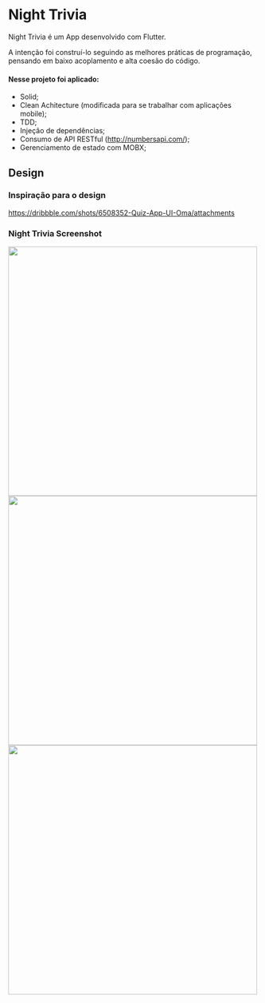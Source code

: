 # Night Trivia

Night Trivia é um App desenvolvido com Flutter.

A intenção foi construí-lo seguindo as melhores práticas de programação, pensando em baixo acoplamento e alta coesão do código.

#### Nesse projeto foi aplicado:

* Solid;
* Clean Achitecture (modificada para se trabalhar com aplicações mobile);
* TDD;
* Injeção de dependências;
* Consumo de API RESTful (http://numbersapi.com/);
* Gerenciamento de estado com MOBX;


## Design

### Inspiração para o design
https://dribbble.com/shots/6508352-Quiz-App-UI-Oma/attachments

### Night Trivia Screenshot

<p float="left">
  <img src="https://user-images.githubusercontent.com/38634046/93562488-814f8080-f95c-11ea-9f72-371e30d42e43.png" height="500">
  <img src="https://user-images.githubusercontent.com/38634046/93565268-76e3b580-f961-11ea-9e91-be57b03ff988.png" height="500">
  <img src="https://user-images.githubusercontent.com/38634046/93565658-1a34ca80-f962-11ea-9a78-8d045c82820d.png" height="500">
</p>
